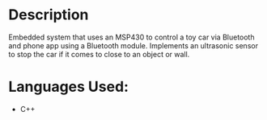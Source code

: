 # Description 
Embedded system that uses an MSP430 to control a toy car via Bluetooth and phone app using a Bluetooth module. Implements an ultrasonic sensor to stop the car if it comes to close to an object or wall.
# Languages Used:
- C++
